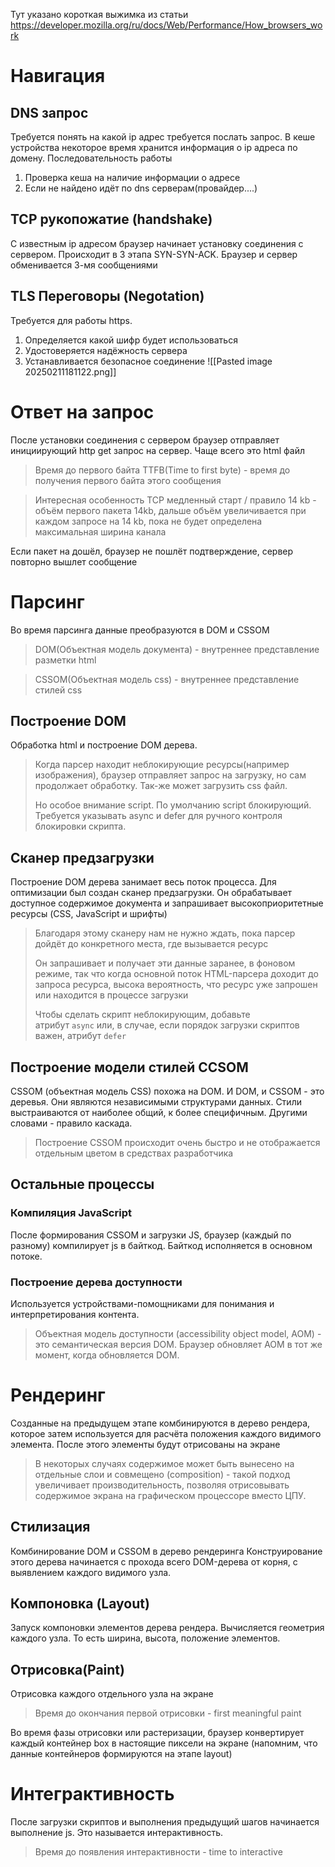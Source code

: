 Тут указано короткая выжимка из статьи https://developer.mozilla.org/ru/docs/Web/Performance/How_browsers_work
# Навигация
## DNS запрос
Требуется понять на какой ip адрес требуется послать запрос. В кеше устройства некоторое время хранится информация о ip адреса по домену. Последовательность работы
1. Проверка кеша на наличие информации о адресе
2. Если не найдено идёт по dns серверам(провайдер....)
## TCP рукопожатие (handshake)
С известным ip адресом браузер начинает установку соединения с сервером. Происходит в 3 этапа SYN-SYN-ACK. Браузер и сервер обменивается 3-мя сообщениями

## TLS Переговоры (Negotation)
Требуется для работы https. 
1. Определяется какой шифр будет использоваться
2. Удостоверяется надёжность сервера
3. Устанавливается безопасное соединение
![[Pasted image 20250211181122.png]]

# Ответ на запрос
После установки соединения с сервером браузер отправляет инициирующий http get запрос на сервер. Чаще всего это html файл
> Время до первого байта TTFB(Time to first byte) - время до получения первого байта этого сообщения

> Интересная особенность TCP медленный старт / правило 14 kb - объём первого пакета 14kb, дальше объём увеличивается при каждом запросе на 14 kb, пока не будет определена максимальная ширина канала

Если пакет на дошёл, браузер не пошлёт подтверждение, сервер повторно вышлет сообщение

# Парсинг

Во время парсинга данные преобразуются в DOM и CSSOM

> DOM(Объектная модель документа) - внутреннее представление разметки html

> CSSOM(Объектная модель css) - внутреннее представление стилей css
## Построение DOM

Обработка html и построение DOM дерева.  

> Когда парсер находит неблокирующие ресурсы(например изображения), браузер отправляет запрос на загрузку, но сам продолжает обработку. Так-же может загрузить css файл. 
> 
> Но особое внимание script. По умолчанию script блокирующий. Требуется указывать async и defer для ручного контроля блокировки скрипта.
## Сканер предзагрузки
Построение DOM дерева занимает весь поток процесса. Для оптимизации был создан сканер предзагрузки. Он обрабатывает доступное содержимое документа и запрашивает высокоприоритетные ресурсы (CSS, JavaScript и шрифты)

> Благодаря этому сканеру нам не нужно ждать, пока парсер дойдёт до конкретного места, где вызывается ресурс
> 
> Он запрашивает и получает эти данные заранее, в фоновом режиме, так что когда основной поток HTML-парсера доходит до запроса ресурса, высока вероятность, что ресурс уже запрошен или находится в процессе загрузки
> 
> Чтобы сделать скрипт неблокирующим, добавьте атрибут `async` или, в случае, если порядок загрузки скриптов важен, атрибут `defer`

## Построение модели стилей CCSOM
CSSOM (объектная модель CSS) похожа на DOM. И DOM, и CSSOM - это деревья. Они являются независимыми структурами данных. Стили выстраиваются от наиболее общий, к более специфичным. Другими словами - правило каскада. 

> Построение CSSOM происходит очень быстро и не отображается отдельным цветом в средствах разработчика

## Остальные процессы

### Компиляция JavaScript
После формирования CSSOM и загрузки JS, браузер (каждый по разному) компилирует js в байткод. Байткод исполняется в основном потоке.

### Построение дерева доступности
Используется устройствами-помощниками для понимания и интерпретирования контента. 

> Объектная модель доступности (accessibility object model, AOM) - это семантическая версия DOM. Браузер обновляет AOM в тот же момент, когда обновляется DOM.

# Рендеринг

Созданные на предыдущем этапе комбинируются в дерево рендера, которое затем используется для расчёта положения каждого видимого элемента. После этого элементы будут отрисованы на экране

> В некоторых случаях содержимое может быть вынесено на отдельные слои и совмещено (composition) - такой подход увеличивает производительность, позволяя отрисовывать содержимое экрана на графическом процессоре вместо ЦПУ.

## Стилизация
Комбинирование DOM и CSSOM в дерево рендеринга
Конструирование этого дерева начинается с прохода всего DOM-дерева от корня, с выявлением каждого видимого узла.

## Компоновка (Layout)
Запуск компоновки элементов дерева рендера. Вычисляется геометрия каждого узла. То есть ширина, высота, положение элементов.

## Отрисовка(Paint)
Отрисовка каждого отдельного узла на экране

> Время до окончания первой отрисовки - first meaningful paint

Во время фазы отрисовки или растеризации, браузер конвертирует каждый контейнер box в настоящие пиксели на экране (напомним, что данные контейнеров формируются на этапе layout)

# Интеграктивность

После загрузки скриптов и выполнения предыдущий шагов начинается выполнение js. Это называется интерактивность.


> Время до появления интерактивности - time to interactive









